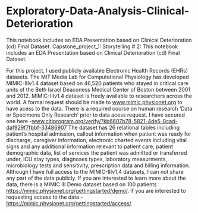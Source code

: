 # Exploratory-Data-Analysis-Clinical-Deterioration
This notebook includes an EDA Presentation based on Clinical Deterioration (cd) Final Dataset.
Capstone_project_1: Storytelling # 2:
This notebook includes an EDA Presentation based on Clinical Deterioration (cd) Final Dataset.

For this project, I used publicly available Electronic Health Records (EHRs) datasets. The MIT Media Lab for Computational Physiology has developed MIMIC-IIIv1.4 dataset based on 46,520 patients who stayed in critical care units of the Beth Israel Deaconess Medical Center of Boston between 2001 and 2012. MIMIC-IIIv1.4 dataset is freely available to researchers across the world. A formal request should be made to www.mimic.physionet.org to have acess to the data. There is a required course on human research ‘Data or Specimens Only Research’ prior to data acess request. I have secured one here -www.citiprogram.org/verify/?kb6607b78-5821-4de5-8cad-daf929f7fbbf-33486907
The dataset has 26 relational tables including patient’s hospital admission, callout information when patient was ready for discharge, caregiver information, electronic charted events including vital signs and any additional information relevant to patient care, patient demographic data, list of services the patient was admitted or transferred under, ICU stay types, diagnoses types, laboratory measurments, microbiology tests and sensitivity, prescription data and billing information.
Although I have full access to the MIMIC-IIIv1.4 datasets, I can not share any part of the data publicly. If you are interested to learn more about the data, there is a MIMIC III Demo dataset based on 100 patients https://mimic.physionet.org/gettingstarted/demo/. If you are interested to requesting access to the data - https://mimic.physionet.org/gettingstarted/access/.
